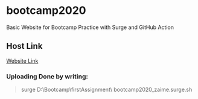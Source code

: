 # bootcamp2020
Basic Website for Bootcamp Practice with Surge and GitHub Action

## Host Link
[Website Link](https://bootcamp2020_zaime.surge.sh)

### Uploading Done by writing:
> surge D:\Bootcamp\firstAssignment\ bootcamp2020_zaime.surge.sh